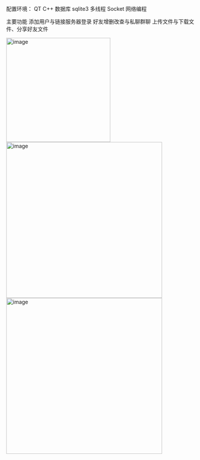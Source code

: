 配置环境：
QT
C++
数据库 sqlite3
多线程
Socket
网络编程

主要功能
添加用户与链接服务器登录
好友增删改查与私聊群聊
上传文件与下载文件、分享好友文件




<img width="278" alt="image" src="https://github.com/user-attachments/assets/e1c12466-f98c-4640-94e8-ea7935da477c" />
 <br> 
<img width="416" alt="image" src="https://github.com/user-attachments/assets/e816c608-7b8c-4363-87a4-ea349aeca086" />

 <br> 
<img width="416" alt="image" src="https://github.com/user-attachments/assets/63c3bc49-ac7d-4bf2-9baf-2158b0719504" />

